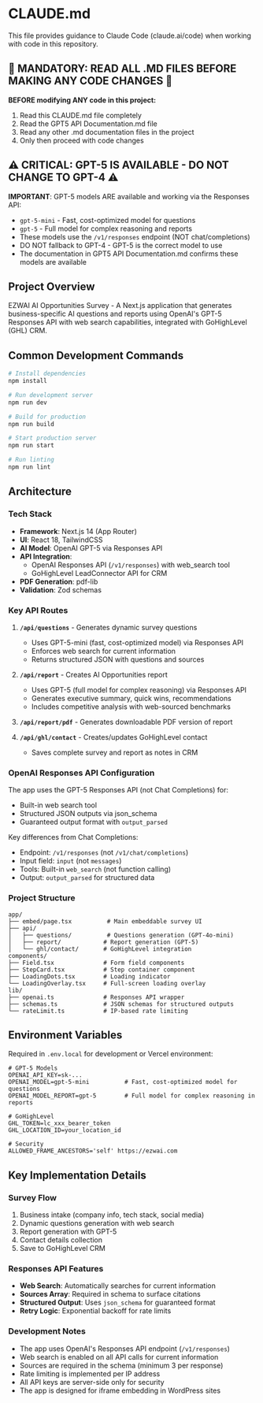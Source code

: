 # CLAUDE.md

This file provides guidance to Claude Code (claude.ai/code) when working with code in this repository.

## 🚨 MANDATORY: READ ALL .MD FILES BEFORE MAKING ANY CODE CHANGES 🚨

**BEFORE modifying ANY code in this project:**
1. Read this CLAUDE.md file completely
2. Read the GPT5 API Documentation.md file
3. Read any other .md documentation files in the project
4. Only then proceed with code changes

## ⚠️ CRITICAL: GPT-5 IS AVAILABLE - DO NOT CHANGE TO GPT-4 ⚠️

**IMPORTANT**: GPT-5 models ARE available and working via the Responses API:
- `gpt-5-mini` - Fast, cost-optimized model for questions
- `gpt-5` - Full model for complex reasoning and reports
- These models use the `/v1/responses` endpoint (NOT chat/completions)
- DO NOT fallback to GPT-4 - GPT-5 is the correct model to use
- The documentation in GPT5 API Documentation.md confirms these models are available

## Project Overview

EZWAI AI Opportunities Survey - A Next.js application that generates business-specific AI questions and reports using OpenAI's GPT-5 Responses API with web search capabilities, integrated with GoHighLevel (GHL) CRM.

## Common Development Commands

```bash
# Install dependencies
npm install

# Run development server
npm run dev

# Build for production
npm run build

# Start production server
npm run start

# Run linting
npm run lint
```

## Architecture

### Tech Stack
- **Framework**: Next.js 14 (App Router)
- **UI**: React 18, TailwindCSS
- **AI Model**: OpenAI GPT-5 via Responses API
- **API Integration**: 
  - OpenAI Responses API (`/v1/responses`) with web_search tool
  - GoHighLevel LeadConnector API for CRM
- **PDF Generation**: pdf-lib
- **Validation**: Zod schemas

### Key API Routes

1. **`/api/questions`** - Generates dynamic survey questions
   - Uses GPT-5-mini (fast, cost-optimized model) via Responses API
   - Enforces web search for current information
   - Returns structured JSON with questions and sources

2. **`/api/report`** - Creates AI Opportunities report
   - Uses GPT-5 (full model for complex reasoning) via Responses API
   - Generates executive summary, quick wins, recommendations
   - Includes competitive analysis with web-sourced benchmarks

3. **`/api/report/pdf`** - Generates downloadable PDF version of report

4. **`/api/ghl/contact`** - Creates/updates GoHighLevel contact
   - Saves complete survey and report as notes in CRM

### OpenAI Responses API Configuration

The app uses the GPT-5 Responses API (not Chat Completions) for:
- Built-in web search tool
- Structured JSON outputs via json_schema
- Guaranteed output format with `output_parsed`

Key differences from Chat Completions:
- Endpoint: `/v1/responses` (not `/v1/chat/completions`)
- Input field: `input` (not `messages`)
- Tools: Built-in `web_search` (not function calling)
- Output: `output_parsed` for structured data

### Project Structure

```
app/
├── embed/page.tsx          # Main embeddable survey UI
├── api/
│   ├── questions/          # Questions generation (GPT-4o-mini)
│   ├── report/            # Report generation (GPT-5)
│   └── ghl/contact/       # GoHighLevel integration
components/
├── Field.tsx              # Form field components
├── StepCard.tsx           # Step container component
├── LoadingDots.tsx        # Loading indicator
└── LoadingOverlay.tsx     # Full-screen loading overlay
lib/
├── openai.ts              # Responses API wrapper
├── schemas.ts             # JSON schemas for structured outputs
└── rateLimit.ts           # IP-based rate limiting
```

## Environment Variables

Required in `.env.local` for development or Vercel environment:

```
# GPT-5 Models
OPENAI_API_KEY=sk-...
OPENAI_MODEL=gpt-5-mini          # Fast, cost-optimized model for questions
OPENAI_MODEL_REPORT=gpt-5        # Full model for complex reasoning in reports

# GoHighLevel
GHL_TOKEN=lc_xxx_bearer_token
GHL_LOCATION_ID=your_location_id

# Security
ALLOWED_FRAME_ANCESTORS='self' https://ezwai.com
```

## Key Implementation Details

### Survey Flow
1. Business intake (company info, tech stack, social media)
2. Dynamic questions generation with web search
3. Report generation with GPT-5
4. Contact details collection
5. Save to GoHighLevel CRM

### Responses API Features
- **Web Search**: Automatically searches for current information
- **Sources Array**: Required in schema to surface citations
- **Structured Output**: Uses `json_schema` for guaranteed format
- **Retry Logic**: Exponential backoff for rate limits

### Development Notes

- The app uses OpenAI's Responses API endpoint (`/v1/responses`)
- Web search is enabled on all API calls for current information
- Sources are required in the schema (minimum 3 per response)
- Rate limiting is implemented per IP address
- All API keys are server-side only for security
- The app is designed for iframe embedding in WordPress sites